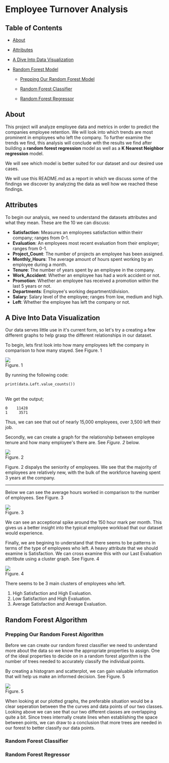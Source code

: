 # Employee Turnover Analysis

## Table of Contents
- [About](#about)

- [Attributes](#attributes)

- [A Dive Into Data Visualization](#a-dive-into-data-visualization)

- [Random Forest Model](#random-forest-model)

    - [Prepping Our Random Forest Model](#prepping-our-random-forest-model)
    
    - [Random Forest Classifier](#random-forest-classifier)

    - [Random Forest Regressor](#random-forest-regressor)




## About
This project will analyze employee data and metrics in order to predict the companies employee retention. We will look into which trends are most prominent in employees who left the company. To further examine the trends we find, this analysis will conclude with the results we find after building a **random forest regression** model as well as a **K Nearest Neighbor regression** model.

We will see which model is better suited for our dataset and our desired use cases.

We will use this README.md as a report in which we discuss some of the findings we discover by analyzing the data as well how we reached these findings.


## Attributes

To begin our analysis, we need to understand the datasets attributes and what they mean. These are the 10 we can discuss:

* **Satisfaction**: Measures an employees satisfaction within theirr company; ranges from 0-1.
* **Evaluation**: An employees most recent evaluation from their employer; ranges from 0-1.
* **Project_Count**: The number of projects an employee has been assigned.
* **Monthly_Hours**: The average amount of hours spent working by an employee during a month.
* **Tenure**: The number of years spent by an employee in the company.
* **Work_Accident**: Whether an employee has had a work accident or not.
* **Promotion**: Whether an employee has received a promotion within the last 5 years or not.
* **Departments**: Employee's working department/division.
* **Salary**: Salary level of the employee; ranges from low, medium and high.
* **Left**: Whether the employee has left the company or not.

## A Dive Into Data Visualization

Our data serves little use in it's current form, so let's try a creating a few different graphs to help grasp the different relationships in our dataset.

To begin, lets first look into how many employees left the company in comparison to how many stayed. See Figure. 1

![](Graphs/Figure_1.png)<br>
Figure. 1

By running the following code: 

    print(data.Left.value_counts())
<br>
We get the output;

    0    11428
    1     3571

Thus, we can see that out of nearly 15,000 employees, over 3,500 left their job.

Secondly, we can create a graph for the relationship between employee tenure and how many employee's there are. See *Figure. 2* below.

![](Graphs/Figure_2.png)<br>
Figure. 2

Figure. 2 dispalys the seniority of employees. We see that the majority of employees are relatively new, with the bulk of the workforce haveing spent 3 years at the company.

***

Below we can see the average hours worked in comparison to the number of employees. See Figure. 3

![](Graphs/Figure_3.png)<br>
Figure. 3

We can see an acceptional spike around the 150 hour mark per month. This gives us a better insight into the typical employee workload that our dataset would experience.

Finally, we are begining to understand that there seems to be patterns in terms of the type of employees who left. A heavy attribute that we should examine is Satisfaction. We can cross examine this with our Last Evaluation attritbute using a cluster graph. See Figure. 4

![](Graphs/Figure_4.png)<br>
Figure. 4

There seems to be 3 main clusters of employees who left.

1. High Satisfaction and High Evaluation.
2. Low Satisfaction and High Evaluation.
3. Average Satisfaction and Average Evaluation.



## Random Forest Algorithm
### Prepping Our Random Forest Algorithm

Before we can create our random forest classifier we need to understand more about the data so we know the appropriate properties to assign. One of the ideal properties to decide on in a random forest algorithm is the number of trees needed to accurately classify the individual points.

By creating a histogram and scatterplot, we can gain valuable information that will help us make an informed decision. See 
Figure. 5

![](Graphs/Figure_5.png)<br>
Figure. 5

When looking at our plotted graphs, the preferable situation would be a clear seperation between the the curves and data points of our two classes. Looking above we can see that our two different classes are overlapping quite a bit. Since trees internally create lines when establishing the space between points, we can draw to a conclusion that more trees are needed in our forest to better classify our data points. 

### Random Forest Classifier

### Random Forest Regressor
